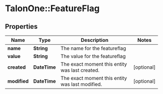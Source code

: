 # TalonOne::FeatureFlag

## Properties
Name | Type | Description | Notes
------------ | ------------- | ------------- | -------------
**name** | **String** | The name for the featureflag | 
**value** | **String** | The value for the featureflag | 
**created** | **DateTime** | The exact moment this entity was last created. | [optional] 
**modified** | **DateTime** | The exact moment this entity was last modified. | [optional] 


